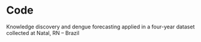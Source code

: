 # Code

Knowledge discovery and dengue forecasting applied in a four-year dataset collected at Natal, RN – Brazil
